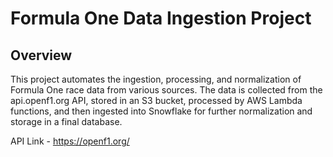 # Formula One Data Ingestion Project
## Overview
This project automates the ingestion, processing, and normalization of Formula One race data from various sources. The data is collected from the api.openf1.org API, stored in an S3 bucket, processed by AWS Lambda functions, and then ingested into Snowflake for further normalization and storage in a final database.

API Link - https://openf1.org/
